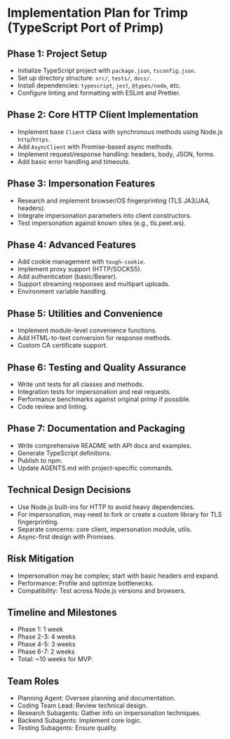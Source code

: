 # Implementation Plan for Trimp (TypeScript Port of Primp)

## Phase 1: Project Setup
- Initialize TypeScript project with `package.json`, `tsconfig.json`.
- Set up directory structure: `src/`, `tests/`, `docs/`.
- Install dependencies: `typescript`, `jest`, `@types/node`, etc.
- Configure linting and formatting with ESLint and Prettier.

## Phase 2: Core HTTP Client Implementation
- Implement base `Client` class with synchronous methods using Node.js `http`/`https`.
- Add `AsyncClient` with Promise-based async methods.
- Implement request/response handling: headers, body, JSON, forms.
- Add basic error handling and timeouts.

## Phase 3: Impersonation Features
- Research and implement browser/OS fingerprinting (TLS JA3/JA4, headers).
- Integrate impersonation parameters into client constructors.
- Test impersonation against known sites (e.g., tls.peet.ws).

## Phase 4: Advanced Features
- Add cookie management with `tough-cookie`.
- Implement proxy support (HTTP/SOCKS5).
- Add authentication (basic/Bearer).
- Support streaming responses and multipart uploads.
- Environment variable handling.

## Phase 5: Utilities and Convenience
- Implement module-level convenience functions.
- Add HTML-to-text conversion for response methods.
- Custom CA certificate support.

## Phase 6: Testing and Quality Assurance
- Write unit tests for all classes and methods.
- Integration tests for impersonation and real requests.
- Performance benchmarks against original primp if possible.
- Code review and linting.

## Phase 7: Documentation and Packaging
- Write comprehensive README with API docs and examples.
- Generate TypeScript definitions.
- Publish to npm.
- Update AGENTS.md with project-specific commands.

## Technical Design Decisions
- Use Node.js built-ins for HTTP to avoid heavy dependencies.
- For impersonation, may need to fork or create a custom library for TLS fingerprinting.
- Separate concerns: core client, impersonation module, utils.
- Async-first design with Promises.

## Risk Mitigation
- Impersonation may be complex; start with basic headers and expand.
- Performance: Profile and optimize bottlenecks.
- Compatibility: Test across Node.js versions and browsers.

## Timeline and Milestones
- Phase 1: 1 week
- Phase 2-3: 4 weeks
- Phase 4-5: 3 weeks
- Phase 6-7: 2 weeks
- Total: ~10 weeks for MVP.

## Team Roles
- Planning Agent: Oversee planning and documentation.
- Coding Team Lead: Review technical design.
- Research Subagents: Gather info on impersonation techniques.
- Backend Subagents: Implement core logic.
- Testing Subagents: Ensure quality.